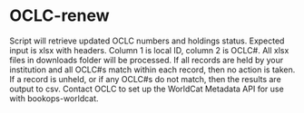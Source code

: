 # OCLC-renew

Script will retrieve updated OCLC numbers and holdings status. Expected input is xlsx with headers. Column 1 is local ID, column 2 is OCLC#. All xlsx files in downloads folder will be processed. If all records are held by your institution and all OCLC#s match within each record, then no action is taken. If a record is unheld, or if any OCLC#s do not match, then the results are output to csv. Contact OCLC to set up the WorldCat Metadata API for use with bookops-worldcat.
